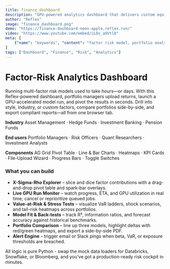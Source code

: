 ```yaml
---
title: finance_dashboard
description: "GPU-powered analytics dashboard that delivers custom equity-factor risk models in minutes instead of weeks"
author: "Reflex"
image: "finance_dashboard.png"
demo: "https://finance-dashboard-neon-apple.reflex.run/"
video: "https://www.youtube.com/embed/iLDv_aUVtl8"
meta: [
    {"name": "keywords", "content": "factor risk model, portfolio analytics, equity factors, GPU analytics, risk management, Reflex app, finance dashboard"},
]
tags: ["Dashboard", "Finance", "Risk", "Analytics"]
---
```



# Factor-Risk Analytics Dashboard

Running multi-factor risk models used to take hours—or days.
With this Reflex-powered dashboard, portfolio managers upload returns, launch a GPU-accelerated model run, and pivot the results in seconds. Drill into style, industry, or custom factors, compare portfolios side-by-side, and export compliant reports—all from one browser tab.


**Industry**
Asset Management · Hedge Funds · Investment Banking · Pension Funds

**End users**
Portfolio Managers · Risk Officers · Quant Researchers · Investment Analysts

**Components**
AG Grid Pivot Table · Line & Bar Charts · Heatmaps · KPI Cards · File-Upload Wizard · Progress Bars · Toggle Switches



### What you can build

* **X-Sigma-Rho Explorer** – slice and dice factor contributions with a drag-and-drop pivot table and spark-bar overlays.
* **Live GPU Run Monitor** – watch progress, ETA, and GPU utilization in real time; cancel or reprioritize queued jobs.
* **Value-at-Risk & Stress Tests** – visualize VaR ladders, shock scenarios, and tail-risk heatmaps across portfolios.
* **Model Fit & Back-tests** – track R², information ratios, and forecast accuracy against historical benchmarks.
* **Portfolio Comparison** – line up three models, highlight deltas with red/green heatmaps, and export a side-by-side PDF.
* **Alert Engine** – trigger email or Slack pings when beta, VaR, or exposure thresholds are breached.

All logic is pure Python - swap the mock data loaders for Databricks, Snowflake, or Bloomberg, and you’ve got a production-ready risk cockpit in minutes.
